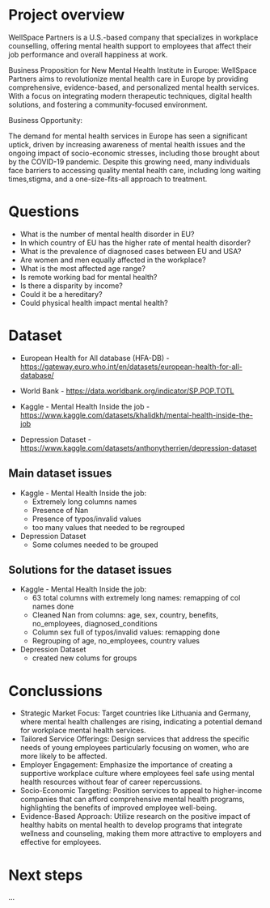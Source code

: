 # Project overview
WellSpace Partners is a U.S.-based company that specializes in workplace counselling, offering mental health support to employees that affect their job performance and overall happiness at work.


Business Proposition for New Mental Health Institute in Europe:
WellSpace Partners aims to revolutionize mental health care in Europe by providing comprehensive, evidence-based, and personalized mental health services. With a focus on integrating modern therapeutic techniques, digital health solutions, and fostering a community-focused environment.

Business Opportunity:

The demand for mental health services in Europe has seen a significant uptick, driven by increasing awareness of mental health issues and the ongoing impact of socio-economic stresses, including those brought about by the COVID-19 pandemic. 
Despite this growing need, many individuals face barriers to accessing quality mental health care, including long waiting times,stigma, and a one-size-fits-all approach to treatment.



# Questions 



 - What is the number of mental health disorder in EU?
 - In which country of EU has the higher rate of mental health disorder?
 - What is the prevalence of diagnosed cases between EU and USA?
 - Are women and men equally affected in the workplace?
 - What is the most affected age range?
 - Is remote working bad for mental health?
 - Is there a disparity by income?
 - Could it be a hereditary?
 - Could physical health impact mental health?

# Dataset 

 - European Health for All database (HFA-DB) - https://gateway.euro.who.int/en/datasets/european-health-for-all-database/

 - World Bank - https://data.worldbank.org/indicator/SP.POP.TOTL

 - Kaggle - Mental Health Inside the job - https://www.kaggle.com/datasets/khalidkh/mental-health-inside-the-job

 - Depression Dataset - https://www.kaggle.com/datasets/anthonytherrien/depression-dataset 


## Main dataset issues

- Kaggle - Mental Health Inside the job:
  - Extremely long columns names
  - Presence of Nan
  - Presence of typos/invalid values
  - too many values that needed to be regrouped
- Depression Dataset
  - Some columes needed to be grouped

## Solutions for the dataset issues

- Kaggle - Mental Health Inside the job:
  - 63 total columns with extremely long names: remapping of col names done
  - Cleaned Nan from columns: age, sex, country, benefits, no_employees, diagnosed_conditions
  - Column sex full of typos/invalid values: remapping done
  - Regrouping of age, no_employees, country values
- Depression Dataset
  - created new colums for groups


# Conclussions

 - Strategic Market Focus: Target countries like Lithuania and Germany, where mental health challenges are rising, indicating a potential demand for workplace mental health services.
 - Tailored Service Offerings: Design services that address the specific needs of young employees particularly focusing on women, who are more likely to be affected.
 - Employer Engagement: Emphasize the importance of creating a supportive workplace culture where employees feel safe using mental health resources without fear of career repercussions.
 - Socio-Economic Targeting: Position services to appeal to higher-income companies that can afford comprehensive mental health programs, highlighting the benefits of improved employee well-being.
 - Evidence-Based Approach: Utilize research on the positive impact of healthy habits on mental health to develop programs that integrate wellness and counseling, making them more attractive to employers and effective for employees.

# Next steps
...

